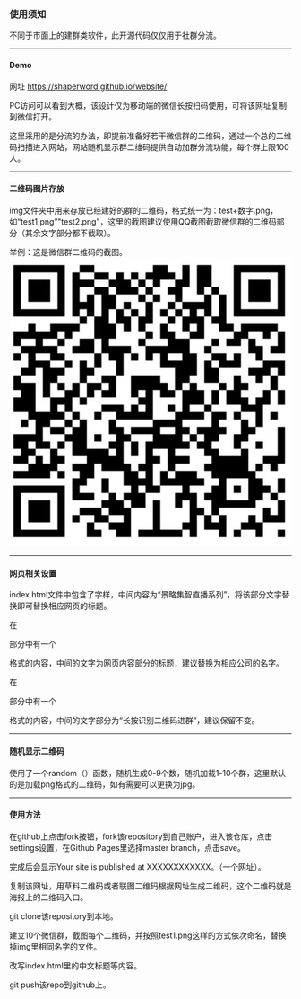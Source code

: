 ### 使用须知

不同于市面上的建群类软件，此开源代码仅仅用于社群分流。

---

#### Demo

网址 https://shaperword.github.io/website/

PC访问可以看到大概，该设计仅为移动端的微信长按扫码使用，可将该网址复制到微信打开。

这里采用的是分流的办法，即提前准备好若干微信群的二维码，通过一个总的二维码扫描进入网站，网站随机显示群二维码提供自动加群分流功能，每个群上限100人。

---

#### 二维码图片存放

img文件夹中用来存放已经建好的群的二维码，格式统一为：test+数字.png，如“test1.png”"test2.png"，这里的截图建议使用QQ截图截取微信群的二维码部分（其余文字部分都不截取）。



举例：这是微信群二维码的截图。![](https://github.com/shaperword/website/blob/master/img/test1.png)

---

#### 网页相关设置

index.html文件中包含了<title></title>字样，中间内容为“景略集智直播系列”，将该部分文字替换即可替换相应网页的标题。

在<div id="word">部分中有一个<p></p>格式的内容，中间的文字为网页内容部分的标题，建议替换为相应公司的名字。

在<div id="subword">部分中有一个<p></p>格式的内容，中间的文字部分为“长按识别二维码进群”，建议保留不变。

---



#### 随机显示二维码

使用了一个random（）函数，随机生成0-9个数，随机加载1-10个群，这里默认的是加载png格式的二维码，如有需要可以更换为jpg。

---

#### 使用方法

在github上点击fork按钮，fork该repository到自己账户，进入该仓库，点击settings设置，在Github Pages里选择master branch，点击save。

完成后会显示Your site is published at XXXXXXXXXXXX。（一个网址）。

复制该网址，用草料二维码或者联图二维码根据网址生成二维码，这个二维码就是海报上的二维码入口。

git clone该repository到本地。

建立10个微信群，截图每个二维码，并按照test1.png这样的方式依次命名，替换掉img里相同名字的文件。

改写index.html里的中文标题等内容。

git push该repo到github上。





